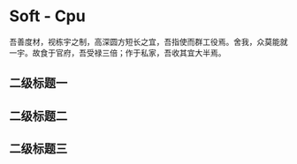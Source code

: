 # Soft - Cpu

吾善度材，视栋宇之制，高深圆方短长之宜，吾指使而群工役焉。舍我，众莫能就一宇。故食于官府，吾受禄三倍；作于私家，吾收其宜大半焉。

## 二级标题一

## 二级标题二

## 二级标题三
